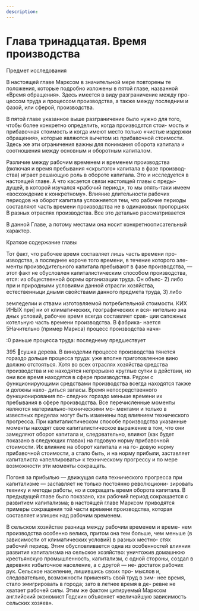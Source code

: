 ```yaml
---
description:
---
```


# Глава тринадцатая. Время производства

Предмет исследования

В настоящей главе Марксом в значительной мере повторены те
положения, которые подробно изложены в пятой главе, названной
«Время обращения». Здесь имеется в виду разграничение между про-
цессом труда и процессом производства, а также между последним и
фазой, или сферой, производства.

В пятой главе указанное выше разграничение было нужно для
того, чтобы более конкретно определить, когда производятся стои-
мость и прибавочная стоимость и когда имеют место только «чистые
издержки обращения», которые являются вычетом из прибавочной
стоимости. Здесь же эти ограничения важны для понимания оборота
капитала и соотношения между основным и оборотным капиталом.

Различие между рабочим временем и временем производства
(включая и время пребывания «скрытого» капитала в фазе производ-
ства) играет решающую роль в обороте капитала. Это и исследуется
в настоящей главе. А что касается связи настоящей главы с преды-
дущей, в которой изучался «рабочий период», то мы опять-таки
имеем «восхождение к конкретному». Влияние длительности рабочих
периодов на оборот капитала усложняется тем, что рабочие периоды
составляют часть времени производства не в одинаковых пропорциях
В разных отраслях производства. Все это детально рассматривается

В данной Главе, а потому местами она носит конкретноописательный
характер.

Краткое содержание главы

Тот факт, что рабочее время составляет лишь часть времени про-
изводства, а последнее короче того времени, в течение которого эле-
менты производительного капитала пребывают в фазе производства, —
этот факт не обусловлен капиталистическим способом производства,
ется: из общественной формы организации труда. Он объяс- 2) либо при и природными условиями данной отрасли хозяйства,
естественныци дными свойствами данного предмета труда, 3) либо

земледелии и ствами изготовляемой потребительной стоимости.
КИХ ИНЫХ при] ни от климатических, географических и вся-
нительно зна дных условий, рабочее время всегда составляет срав-
ции сапожных котельную часть времени производства. В фабрика-
нается 5Начительно (пример Маркса) процесс производства начн-

:0 раньше процесса труда: последнему предшествует

395
сушка дерева. В виноделии процессе производства тянется гораздо
дольше процесса труда: уже вполне приготовленное вино должно
отстояться. Хотя во всех отраслях хозяйства средства производства
и не находятся непрерывно круглые сутки в действии, но они все
время находятся в сфере производства. Рядом с функционирующими
средствами производства всегда находятся также и должны нахо-
диться запасы. Время непосредственного функционирования по-
следних гораздо меньше времени их пребывания в сфере производства.
Все перечисленные моменты являются материально-техническими мо-
ментами и только в известных пределах могут быть изменены под
влиянием технического прогресса. При капиталистическом способе
производства указанные моменты находят свое капиталистическое
выражение в том, что они замедляют оборот капитала и, следовательно,
влияют (как будет показано в следующих главах) на годовую норму
прибавочной стоимости. Их влияние на оборот капитала и на го-
довую норму прибавочной стоимости, а стало быть, и на норму
прибыли, заставляет капиталиста «апеллировать» к техническому
прогрессу и по мере возможности эти моменты сокращать.

Погоня за прибылью — движущая сила технического прогресса
при капитализме — заставляет не только постоянно революциони-
зировать технику и методы работы, но и сокращать время оборота
капитала. В предыдущей главе было показано, как рабочий период
сокращается с развитием капитализма; в настоящей главе Марксом
приводятся примеры сокращения той части времени производства,
которая составляет излишек над рабочим временем.

В сельском хозяйстве разница между рабочим временем и време-
нем производства особенно велика, притом она тем больше, чем
меньше (в зависимости от климатических условий) в разных местно-
стях рабочий период. Этим обусловливается одна из особенностей
влияния развития капитализма на сельское хозяйство: уничтожив
домашнюю крестьянскую промышленность, капитализм, с одной
стороны, создал в деревнях избыточное население, а с другой — не-
достаток рабочих рук. Сельское население, лишившись своих про-
мыслов и, следовательно, возможности применять свой труд в зим-
нее время, стало эмигрировать в города; зато в летнее время в де-
ревне не хватает рабочей силы. Этим же фактом цитируемый Марксом
английский экономист Годскин объясняет «величайшую зависимость
сельских хозяев».
